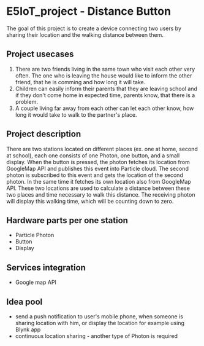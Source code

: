 # E5IoT_project - Distance Button

The goal of this project is to create a device connecting two users by sharing their location and the walking distance between them.

## Project usecases

1. There are two friends living in the same town who visit each other very often. The one who is leaving the house would like to inform the other friend, that he is comming and how long it will take.
2. Children can easily inform their parents that they are leaving school and if they don't come home in expected time, parents know, that there is a problem.
3. A couple living far away from each other can let each other know, how long it would take to walk to the partner's place.

## Project description

There are two stations located on different places (ex. one at home, second at school), each one consists of one Photon, one button, and a small display. When the button is pressed, the photon fetches its location from GoogleMap API and publishes this event into Particle cloud. The second photon is subscribed to this event and gets the location of the second photon. In the same time it fetches its own location also from GoogleMap API. These two locations are used to calculate a distance between these two places and time necessary to walk this distance. The receiving photon will display this walking time, which will be counting down to zero.

## Hardware parts per one station

- Particle Photon
- Button
- Display

## Services integration

- Google map API

## Idea pool

- send a push notification to user's mobile phone, when someone is sharing location with him, or display the location for example using Blynk app
- continuous location sharing - another type of Photon is required
